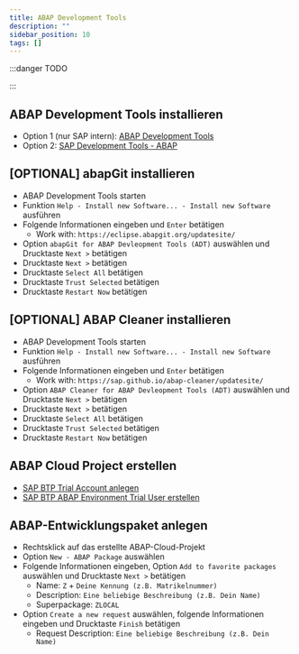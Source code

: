 ```yaml
---
title: ABAP Development Tools
description: ""
sidebar_position: 10
tags: []
---
```


:::danger TODO

:::

## ABAP Development Tools installieren

- Option 1 (nur SAP intern): [ABAP Development Tools](https://adt.only.sap/)
- Option 2: [SAP Development Tools - ABAP](https://tools.hana.ondemand.com/#abap)

## [OPTIONAL] abapGit installieren

- ABAP Development Tools starten
- Funktion `Help - Install new Software... - Install new Software` ausführen
- Folgende Informationen eingeben und `Enter` betätigen
  - Work with: `https://eclipse.abapgit.org/updatesite/`
- Option `abapGit for ABAP Devleopment Tools (ADT)` auswählen und Drucktaste `Next >` betätigen
- Drucktaste `Next >` betätigen
- Drucktaste `Select All` betätigen
- Drucktaste `Trust Selected` betätigen
- Drucktaste `Restart Now` betätigen

## [OPTIONAL] ABAP Cleaner installieren

- ABAP Development Tools starten
- Funktion `Help - Install new Software... - Install new Software` ausführen
- Folgende Informationen eingeben und `Enter` betätigen
  - Work with: `https://sap.github.io/abap-cleaner/updatesite/`
- Option `ABAP Cleaner for ABAP Devleopment Tools (ADT)` auswählen und Drucktaste `Next >` betätigen
- Drucktaste `Next >` betätigen
- Drucktaste `Select All` betätigen
- Drucktaste `Trust Selected` betätigen
- Drucktaste `Restart Now` betätigen

## ABAP Cloud Project erstellen

- [SAP BTP Trial Account anlegen](https://developers.sap.com/tutorials/hcp-create-trial-account.html)
- [SAP BTP ABAP Environment Trial User erstellen](https://developers.sap.com/tutorials/abap-environment-trial-onboarding.html)

## ABAP-Entwicklungspaket anlegen

- Rechtsklick auf das erstellte ABAP-Cloud-Projekt
- Option `New - ABAP Package` auswählen
- Folgende Informationen eingeben, Option `Add to favorite packages` auswählen und Drucktaste `Next >` betätigen
  - Name: `Z` + `Deine Kennung (z.B. Matrikelnummer)`
  - Description: `Eine beliebige Beschreibung (z.B. Dein Name)`
  - Superpackage: `ZLOCAL`
- Option `Create a new request` auswählen, folgende Informationen eingeben und Drucktaste `Finish` betätigen
  - Request Description: `Eine beliebige Beschreibung (z.B. Dein Name)`
